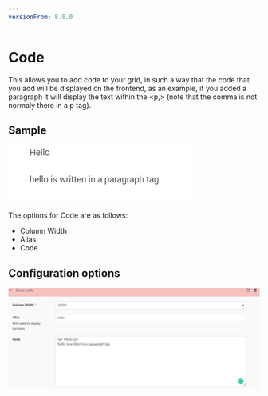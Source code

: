 ```yaml
---
versionFrom: 8.0.0
---
```


# Code

This allows you to add code to your grid, in such a way that the code that you add will be displayed on the frontend, as an example, if you added a paragraph it will display the text within the <p,> (note that the comma is not normaly there in a p tag).

## Sample

![Code Frontend](images/Code-frontend.png)

The options for Code are as follows:

- Column Width
- Alias
- Code

## Configuration options

![Code Backoffice](images/Code-backoffice.png)